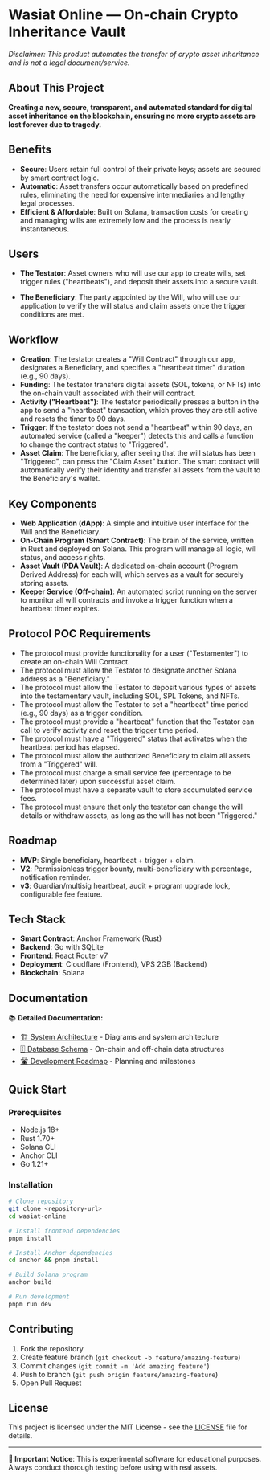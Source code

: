 # Wasiat Online — On‑chain Crypto Inheritance Vault

_Disclaimer: This product automates the transfer of crypto asset inheritance and is not a legal document/service._

## About This Project

**Creating a new, secure, transparent, and automated standard for digital asset inheritance on the blockchain, ensuring no more crypto assets are lost forever due to tragedy.**

## Benefits

- **Secure**: Users retain full control of their private keys; assets are secured by smart contract logic.
- **Automatic**: Asset transfers occur automatically based on predefined rules, eliminating the need for expensive intermediaries and lengthy legal processes.
- **Efficient & Affordable**: Built on Solana, transaction costs for creating and managing wills are extremely low and the process is nearly instantaneous.

## Users

- **The Testator**: Asset owners who will use our app to create wills, set trigger rules ("heartbeats"), and deposit their assets into a secure vault.

- **The Beneficiary**: The party appointed by the Will, who will use our application to verify the will status and claim assets once the trigger conditions are met.

## Workflow

- **Creation**: The testator creates a "Will Contract" through our app, designates a Beneficiary, and specifies a "heartbeat timer" duration (e.g., 90 days).
- **Funding**: The testator transfers digital assets (SOL, tokens, or NFTs) into the on-chain vault associated with their will contract.
- **Activity ("Heartbeat")**: The testator periodically presses a button in the app to send a "heartbeat" transaction, which proves they are still active and resets the timer to 90 days.
- **Trigger**: If the testator does not send a "heartbeat" within 90 days, an automated service (called a "keeper") detects this and calls a function to change the contract status to "Triggered".
- **Asset Claim**: The beneficiary, after seeing that the will status has been "Triggered", can press the "Claim Asset" button. The smart contract will automatically verify their identity and transfer all assets from the vault to the Beneficiary's wallet.

## Key Components

- **Web Application (dApp)**: A simple and intuitive user interface for the Will and the Beneficiary.
- **On-Chain Program (Smart Contract)**: The brain of the service, written in Rust and deployed on Solana. This program will manage all logic, will status, and access rights.
- **Asset Vault (PDA Vault)**: A dedicated on-chain account (Program Derived Address) for each will, which serves as a vault for securely storing assets.
- **Keeper Service (Off-chain)**: An automated script running on the server to monitor all will contracts and invoke a trigger function when a heartbeat timer expires.

## Protocol POC Requirements

- The protocol must provide functionality for a user ("Testamenter") to create an on-chain Will Contract.
- The protocol must allow the Testator to designate another Solana address as a "Beneficiary."
- The protocol must allow the Testator to deposit various types of assets into the testamentary vault, including SOL, SPL Tokens, and NFTs.
- The protocol must allow the Testator to set a "heartbeat" time period (e.g., 90 days) as a trigger condition.
- The protocol must provide a "heartbeat" function that the Testator can call to verify activity and reset the trigger time period.
- The protocol must have a "Triggered" status that activates when the heartbeat period has elapsed.
- The protocol must allow the authorized Beneficiary to claim all assets from a "Triggered" will.
- The protocol must charge a small service fee (percentage to be determined later) upon successful asset claim.
- The protocol must have a separate vault to store accumulated service fees.
- The protocol must ensure that only the testator can change the will details or withdraw assets, as long as the will has not been "Triggered."

## Roadmap

- **MVP**: Single beneficiary, heartbeat + trigger + claim.
- **V2**: Permissionless trigger bounty, multi-beneficiary with percentage, notification reminder.
- **v3**: Guardian/multisig heartbeat, audit + program upgrade lock, configurable fee feature.

## Tech Stack

- **Smart Contract**: Anchor Framework (Rust)
- **Backend**: Go with SQLite
- **Frontend**: React Router v7
- **Deployment**: Cloudflare (Frontend), VPS 2GB (Backend)
- **Blockchain**: Solana

## Documentation

📚 **Detailed Documentation:**

- [🏗️ System Architecture](docs/ARCHITECTURE.md) - Diagrams and system architecture
- [🗄️ Database Schema](docs/DATABASE_SCHEMA.md) - On-chain and off-chain data structures
- [🛣️ Development Roadmap](docs/ROADMAP.md) - Planning and milestones

## Quick Start

### Prerequisites

- Node.js 18+
- Rust 1.70+
- Solana CLI
- Anchor CLI
- Go 1.21+

### Installation

```bash
# Clone repository
git clone <repository-url>
cd wasiat-online

# Install frontend dependencies
pnpm install

# Install Anchor dependencies
cd anchor && pnpm install

# Build Solana program
anchor build

# Run development
pnpm run dev
```

## Contributing

1. Fork the repository
2. Create feature branch (`git checkout -b feature/amazing-feature`)
3. Commit changes (`git commit -m 'Add amazing feature'`)
4. Push to branch (`git push origin feature/amazing-feature`)
5. Open Pull Request

## License

This project is licensed under the MIT License - see the [LICENSE](LICENSE) file for details.

---

**🚨 Important Notice**: This is experimental software for educational purposes. Always conduct thorough testing before using with real assets.
